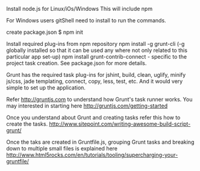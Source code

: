 Install node.js for Linux/iOs/Windows
This will include npm

For Windows users gitShell need to install to run the commands.

create package.json $ npm init

Install required plug-ins from npm repository
npm install -g grunt-cli (-g globally installed so that it can be used any where not only related to this particular app set-up)
npm install grunt-contrib-connect - specific to the project task creation. See package.json for more details.

Grunt has the required task plug-ins for jshint, build, clean, uglify, minify js/css, jade templating, connect, copy, less, test, etc. And it would very simple to set up the application.

Refer http://gruntjs.com to understand how Grunt's task runner works.
You may interested in starting here http://gruntjs.com/getting-started

Once you understand about Grunt and creating tasks refer this how to create the tasks.
http://www.sitepoint.com/writing-awesome-build-script-grunt/

Once the taks are created in Gruntfile.js, grouping Grunt tasks and breaking down to multiple small files is explained here http://www.html5rocks.com/en/tutorials/tooling/supercharging-your-gruntfile/
